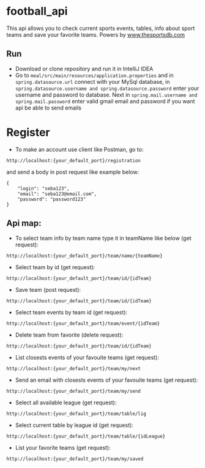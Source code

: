 # football_api
This api allows you to check current sports events, tables, info about sport teams and save your favorite teams. Powers by www.thesportsdb.com
## Run

* Download or clone repository and run it in IntelliJ IDEA
* Go to  ```meal/src/main/resources/application.properties```
and in ```spring.datasource.url``` connect with your MySql database,
in ```spring.datasource.username and spring.datasource.password```
enter your username and password to database. Next in ```spring.mail.username and spring.mail.password``` enter valid
gmail email and password if you want api be able to send emails

# Register

* To make an account use client like Postman, go to:
```
http://localhost:{your_default_port}/registration
```
   and send a body in post request like example below:
```
{
    "login": "seba123",
    "email": "seba123@email.com",
    "password": "password123"
}

```
## Api map:

* To select team info by team name type it in teamName like below (get request):
```
http://localhost:{your_default_port}/team/name/{teamName}
```
* Select team by id (get request):
```
http://localhost:{your_default_port}/team/id/{idTeam}
```
* Save team (post request):
```
http://localhost:{your_default_port}/team/id/{idTeam}
```
* Select team events by team id (get request):
```
http://localhost:{your_default_port}/team/event/{idTeam}
```
* Delete team from favorite (delete request): 
```
http://localhost:{your_default_port}/team/id/{idTeam}
```
* List closests events of your favouite teams (get request):
```
http://localhost:{your_default_port}/team/my/next
```
* Send an email with closests events of your favouite teams (get request):
```
http://localhost:{your_default_port}/team/my/send
```
* Select all available league (get request):
```
http://localhost:{your_default_port}/team/table/lig
```
* Select current table by league id (get request):
```
http://localhost:{your_default_port}/team/table/{idLeague}
```
* List your favorite teams (get request):
```
http://localhost:{your_default_port}/team/my/saved
```
